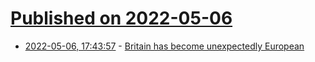 # [Published on 2022-05-06](index.md)

* [2022-05-06, 17:43:57](https://news.ycombinator.com/item?id=31287909) - [Britain has become unexpectedly European](https://www.economist.com/britain/2022/05/07/britain-has-become-unexpectedly-european)
